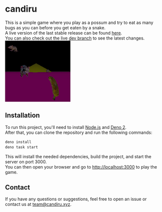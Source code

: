 # candiru

This is a simple game where you play as a possum and try to eat as many bugs as you can before you get eaten by a snake.\
A live version of the last stable release can be found [here](https://candiru.xyz).\
You can also check out the live [dev branch](https://dev.candiru.xyz) to see the latest changes.\
![really cool gameplay screenshot](https://raw.githubusercontent.com/candirugame/candiru/refs/heads/dev/assets/screenshot.png)

## Installation
To run this project, you'll need to install [Node.js](https://nodejs.org/) and [Deno 2](https://deno.com/).\
After that, you can clone the repository and run the following commands:
```bash
deno install
deno task start
```
This will install the needed dependencies, build the project, and start the server on port 3000.\
You can then open your browser and go to [http://localhost:3000](http://localhost:3000) to play the game.

## Contact
If you have any questions or suggestions, feel free to open an issue or contact us at [team@candiru.xyz](mailto:team@candiru.xyz).